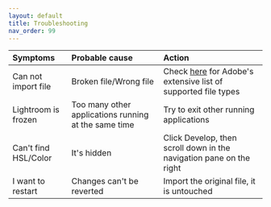 ```yaml
---
layout: default
title: Troubleshooting
nav_order: 99
---
```



|  Symptoms  | Probable cause  | Action |
| :----------| :----------------| :--------|
| Can not import file | Broken file/Wrong file | Check [here](https://helpx.adobe.com/ca/lightroom-classic/help/supported-file-formats.html) for Adobe's extensive list of supported file types |
| Lightroom is frozen | Too many other applications running at the same time | Try to exit other running applications |
| Can't find HSL/Color | It's hidden | Click Develop, then scroll down in the navigation pane on the right |
| I want to restart | Changes can't be reverted | Import the original file, it is untouched |

